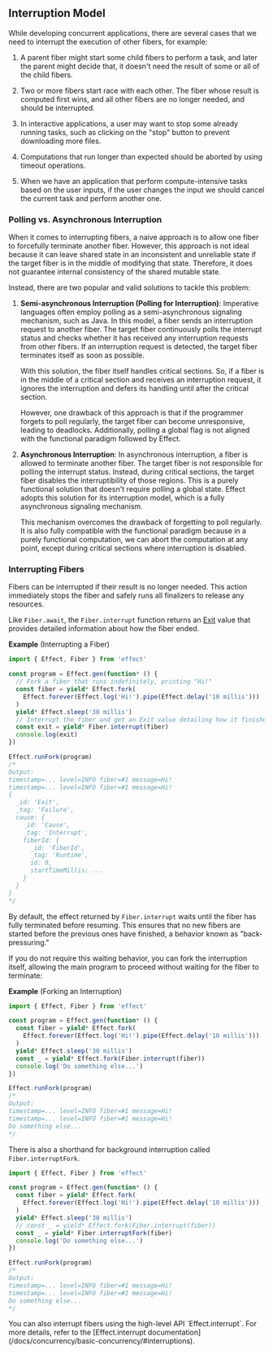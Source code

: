 ## Interruption Model

While developing concurrent applications, there are several cases that we need to interrupt the execution of other fibers, for example:

1. A parent fiber might start some child fibers to perform a task, and later the parent might decide that, it doesn't need the result of some or all of the child fibers.

2. Two or more fibers start race with each other. The fiber whose result is computed first wins, and all other fibers are no longer needed, and should be interrupted.

3. In interactive applications, a user may want to stop some already running tasks, such as clicking on the "stop" button to prevent downloading more files.

4. Computations that run longer than expected should be aborted by using timeout operations.

5. When we have an application that perform compute-intensive tasks based on the user inputs, if the user changes the input we should cancel the current task and perform another one.

### Polling vs. Asynchronous Interruption

When it comes to interrupting fibers, a naive approach is to allow one fiber to forcefully terminate another fiber. However, this approach is not ideal because it can leave shared state in an inconsistent and unreliable state if the target fiber is in the middle of modifying that state. Therefore, it does not guarantee internal consistency of the shared mutable state.

Instead, there are two popular and valid solutions to tackle this problem:

1. **Semi-asynchronous Interruption (Polling for Interruption)**: Imperative languages often employ polling as a semi-asynchronous signaling mechanism, such as Java. In this model, a fiber sends an interruption request to another fiber. The target fiber continuously polls the interrupt status and checks whether it has received any interruption requests from other fibers. If an interruption request is detected, the target fiber terminates itself as soon as possible.

   With this solution, the fiber itself handles critical sections. So, if a fiber is in the middle of a critical section and receives an interruption request, it ignores the interruption and defers its handling until after the critical section.

   However, one drawback of this approach is that if the programmer forgets to poll regularly, the target fiber can become unresponsive, leading to deadlocks. Additionally, polling a global flag is not aligned with the functional paradigm followed by Effect.

2. **Asynchronous Interruption**: In asynchronous interruption, a fiber is allowed to terminate another fiber. The target fiber is not responsible for polling the interrupt status. Instead, during critical sections, the target fiber disables the interruptibility of those regions. This is a purely functional solution that doesn't require polling a global state. Effect adopts this solution for its interruption model, which is a fully asynchronous signaling mechanism.

   This mechanism overcomes the drawback of forgetting to poll regularly. It is also fully compatible with the functional paradigm because in a purely functional computation, we can abort the computation at any point, except during critical sections where interruption is disabled.

### Interrupting Fibers

Fibers can be interrupted if their result is no longer needed. This action immediately stops the fiber and safely runs all finalizers to release any resources.

Like `Fiber.await`, the `Fiber.interrupt` function returns an [Exit](/docs/data-types/exit/) value that provides detailed information about how the fiber ended.

**Example** (Interrupting a Fiber)

```ts twoslash
import { Effect, Fiber } from 'effect'

const program = Effect.gen(function* () {
  // Fork a fiber that runs indefinitely, printing "Hi!"
  const fiber = yield* Effect.fork(
    Effect.forever(Effect.log('Hi!').pipe(Effect.delay('10 millis')))
  )
  yield* Effect.sleep('30 millis')
  // Interrupt the fiber and get an Exit value detailing how it finished
  const exit = yield* Fiber.interrupt(fiber)
  console.log(exit)
})

Effect.runFork(program)
/*
Output:
timestamp=... level=INFO fiber=#1 message=Hi!
timestamp=... level=INFO fiber=#1 message=Hi!
{
  _id: 'Exit',
  _tag: 'Failure',
  cause: {
    _id: 'Cause',
    _tag: 'Interrupt',
    fiberId: {
      _id: 'FiberId',
      _tag: 'Runtime',
      id: 0,
      startTimeMillis: ...
    }
  }
}
*/
```

By default, the effect returned by `Fiber.interrupt` waits until the fiber has fully terminated before resuming. This ensures that no new fibers are started before the previous ones have finished, a behavior known as "back-pressuring."

If you do not require this waiting behavior, you can fork the interruption itself, allowing the main program to proceed without waiting for the fiber to terminate:

**Example** (Forking an Interruption)

```ts twoslash
import { Effect, Fiber } from 'effect'

const program = Effect.gen(function* () {
  const fiber = yield* Effect.fork(
    Effect.forever(Effect.log('Hi!').pipe(Effect.delay('10 millis')))
  )
  yield* Effect.sleep('30 millis')
  const _ = yield* Effect.fork(Fiber.interrupt(fiber))
  console.log('Do something else...')
})

Effect.runFork(program)
/*
Output:
timestamp=... level=INFO fiber=#1 message=Hi!
timestamp=... level=INFO fiber=#1 message=Hi!
Do something else...
*/
```

There is also a shorthand for background interruption called `Fiber.interruptFork`.

```ts twoslash del={8} ins={9}
import { Effect, Fiber } from 'effect'

const program = Effect.gen(function* () {
  const fiber = yield* Effect.fork(
    Effect.forever(Effect.log('Hi!').pipe(Effect.delay('10 millis')))
  )
  yield* Effect.sleep('30 millis')
  // const _ = yield* Effect.fork(Fiber.interrupt(fiber))
  const _ = yield* Fiber.interruptFork(fiber)
  console.log('Do something else...')
})

Effect.runFork(program)
/*
Output:
timestamp=... level=INFO fiber=#1 message=Hi!
timestamp=... level=INFO fiber=#1 message=Hi!
Do something else...
*/
```

<Aside type="tip" title="Interrupting via Effect.interrupt">
  You can also interrupt fibers using the high-level API
  `Effect.interrupt`. For more details, refer to the [Effect.interrupt
  documentation](/docs/concurrency/basic-concurrency/#interruptions).
</Aside>
